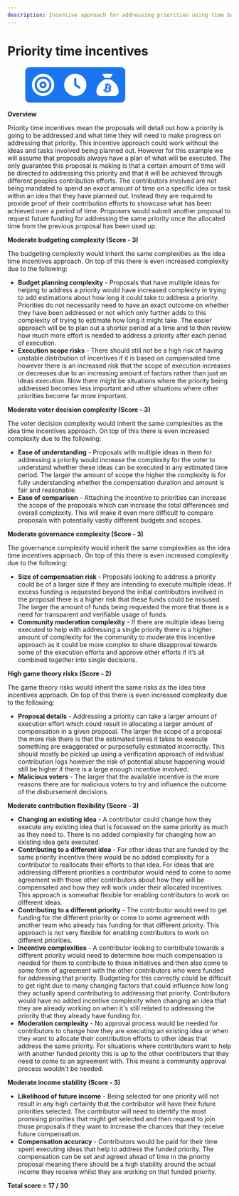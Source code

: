 ```yaml
---
description: Incentive approach for addressing priorities using time based compensation
---
```


# Priority time incentives

<div align="left">

<figure><img src="../../.gitbook/assets/priority-time-incentives.png" alt="" width="225"><figcaption></figcaption></figure>

</div>



**Overview**

Priority time incentives mean the proposals will detail out how a priority is going to be addressed and what time they will need to make progress on addressing that priority. This incentive approach could work without the ideas and tasks involved being planned out. However for this example we will assume that proposals always have a plan of what will be executed. The only guarantee this proposal is making is that a certain amount of time will be directed to addressing this priority and that it will be achieved through different peoples contribution efforts. The contributors involved are not being mandated to spend an exact amount of time on a specific idea or task within an idea that they have planned out. Instead they are required to provide proof of their contribution efforts to showcase what has been achieved over a period of time. Proposers would submit another proposal to request future funding for addressing the same priority once the allocated time from the previous proposal has been used up.



**Moderate budgeting complexity (Score - 3)**

The budgeting complexity would inherit the same complexities as the idea time incentives approach. On top of this there is even increased complexity due to the following:

* **Budget planning complexity** - Proposals that have multiple ideas for helping to address a priority would have increased complexity in trying to add estimations about how long it could take to address a priority. Priorities do not necessarily need to have an exact outcome on whether they have been addressed or not which only further adds to this complexity of trying to estimate how long it might take. The easier approach will be to plan out a shorter period at a time and to then review how much more effort is needed to address a priority after each period of execution.
* **Execution scope risks** - There should still not be a high risk of having unstable distribution of incentives if it is based on compensated time however there is an increased risk that the scope of execution increases or decreases due to an increasing amount of factors rather than just an ideas execution. Now there might be situations where the priority being addressed becomes less important and other situations where other priorities become far more important.



**Moderate voter decision complexity (Score - 3)**

The voter decision complexity would inherit the same complexities as the idea time incentives approach. On top of this there is even increased complexity due to the following:

* **Ease of understanding** - Proposals with multiple ideas in them for addressing a priority would increase the complexity for the voter to understand whether these ideas can be executed in any estimated time period. The larger the amount of scope the higher the complexity is for fully understanding whether the compensation duration and amount is fair and reasonable.
* **Ease of comparison** - Attaching the incentive to priorities can increase the scope of the proposals which can increase the total differences and overall complexity. This will make it even more difficult to compare proposals with potentially vastly different budgets and scopes.



**Moderate governance complexity (Score - 3)**

The governance complexity would inherit the same complexities as the idea time incentives approach. On top of this there is even increased complexity due to the following:

* **Size of compensation risk** - Proposals looking to address a priority could be of a larger size if they are intending to execute multiple ideas. If excess funding is requested beyond the initial contributors involved in the proposal there is a higher risk that these funds could be misused. The larger the amount of funds being requested the more that there is a need for transparent and verifiable usage of funds.
* **Community moderation complexity** - If there are multiple ideas being executed to help with addressing a single priority there is a higher amount of complexity for the community to moderate this incentive approach as it could be more complex to share disapproval towards some of the execution efforts and approve other efforts if it’s all combined together into single decisions.



**High game theory risks (Score - 2)**

The game theory risks would inherit the same risks as the idea time incentives approach. On top of this there is even increased complexity due to the following:

* **Proposal details** - Addressing a priority can take a larger amount of execution effort which could result in allocating a larger amount of compensation in a given proposal. The larger the scope of a proposal the more risk there is that the estimated times it takes to execute something are exaggerated or purposefully estimated incorrectly. This should mostly be picked up using a verification approach of individual contribution logs however the risk of potential abuse happening would still be higher if there is a large enough incentive involved.
* **Malicious voters** - The larger that the available incentive is the more reasons there are for malicious voters to try and influence the outcome of the disbursement decisions.



**Moderate contribution flexibility (Score - 3)**

* **Changing an existing idea** - A contributor could change how they execute any existing idea that is focussed on the same priority as much as they need to. There is no added complexity for changing how an existing idea gets executed.
* **Contributing to a different idea** - For other ideas that are funded by the same priority incentive there would be no added complexity for a contributor to reallocate their efforts to that idea. For ideas that are addressing different priorities a contributor would need to come to some agreement with those other contributors about how they will be compensated and how they will work under their allocated incentives. This approach is somewhat flexible for enabling contributors to work on different ideas.
* **Contributing to a different priority** - The contributor would need to get funding for the different priority or come to some agreement with another team who already has funding for that different priority. This approach is not very flexible for enabling contributors to work on different priorities.
* **Incentive complexities** - A contributor looking to contribute towards a different priority would need to determine how much compensation is needed for them to contribute to those initiatives and then also come to some form of agreement with the other contributors who were funded for addressing that priority. Budgeting for this correctly could be difficult to get right due to many changing factors that could influence how long they actually spend contributing to addressing that priority. Contributors would have no added incentive complexity when changing an idea that they are already working on when it's still related to addressing the priority that they already have funding for.
* **Moderation complexity** - No approval process would be needed for contributors to change how they are executing an existing idea or when they want to allocate their contribution efforts to other ideas that address the same priority. For situations where contributors want to help with another funded priority this is up to the other contributors that they need to come to an agreement with. This means a community approval process wouldn't be needed.



**Moderate income stability (Score - 3)**

* **Likelihood of future income** - Being selected for one priority will not result in any high certainty that the contributor will have their future priorities selected. The contributor will need to identify the most promising priorities that might get selected and then request to join those proposals if they want to increase the chances that they receive future compensation.&#x20;
* **Compensation accuracy** - Contributors would be paid for their time spent executing ideas that help to address the funded priority. The compensation can be set and agreed ahead of time in the priority proposal meaning there should be a high stability around the actual income they receive whilst they are working on that funded priority.



**Total score = 17 / 30**
